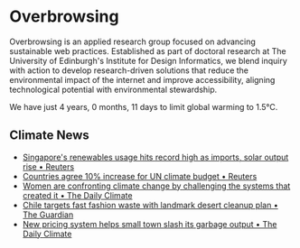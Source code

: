 # Overbrowsing

Overbrowsing is an applied research group focused on advancing sustainable web practices. Established as part of doctoral research at The University of Edinburgh's Institute for Design Informatics, we blend inquiry with action to develop research-driven solutions that reduce the environmental impact of the internet and improve accessibility, aligning technological potential with environmental stewardship.

<!-- clock-time -->
We have just 4 years, 0 months, 11 days to limit global warming to 1.5°C.
<!-- /clock-time -->

## Climate News
<!-- clock-news -->
- [Singapore's renewables usage hits record high as imports, solar output rise • Reuters](https://www.reuters.com/sustainability/boards-policy-regulation/singapores-renewables-usage-hits-record-high-imports-solar-output-rise-2025-06-27/ )
- [Countries agree 10% increase for UN climate budget • Reuters](https://www.reuters.com/sustainability/cop/countries-agree-10-increase-un-climate-budget-2025-06-26/ )
- [Women are confronting climate change by challenging the systems that created it • The Daily Climate](https://www.dailyclimate.org/how-women-are-confronting-climate-change-by-challenging-the-systems-that-created-it-2672439439.html )
- [Chile targets fast fashion waste with landmark desert cleanup plan • The Guardian](https://www.theguardian.com/world/2025/jun/26/chile-fast-fashion-waste-atacama-desert )
- [New pricing system helps small town slash its garbage output • The Daily Climate](https://www.dailyclimate.org/new-pricing-system-helps-small-town-slash-its-garbage-output-2672441302.html )
<!-- /clock-news -->
